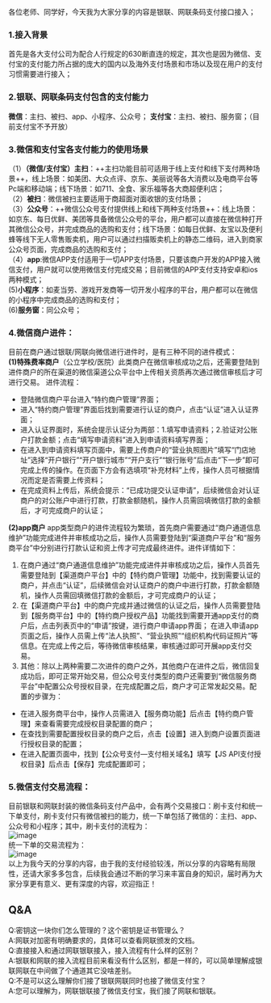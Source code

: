 各位老师、同学好，今天我为大家分享的内容是银联、网联条码支付接口接入； 

### 1.接入背景   
首先是各大支付公司为配合人行规定的630断直连的规定，其次也是因为微信、支付宝的支付能力所占据的庞大的国内以及海外支付场景和市场以及现在用户的支付习惯需要进行接入； 

### 2.银联、网联条码支付包含的支付能力  
**微信**：主扫、被扫、app、小程序、公众号；   **支付宝**：主扫、被扫、服务窗；（目前支付宝不予开放） 

### 3.微信和支付宝各支付能力的使用场景  
（1）**（微信/支付宝）主扫**：++主扫功能目前可适用于线上支付和线下支付两种场景++，线上场景：如美团、大众点评、京东、美丽说等各大消费以及电商平台等Pc端和移动端；线下场景：如711、全食、家乐福等各大商超便利店；  
（2）**被扫**：微信被扫主要适用于商超面对面收银的支付场景；  
（3）**公众号**：++微信公众号支付提供线上和线下两种支付场景++：线上场景：如京东、每日优鲜、美团等具备微信公众号的平台，用户都可以直接在微信种打开其微信公众号，并完成商品的选购和支付；线下场景：如每日优鲜、友宝以及便利蜂等线下无人零售贩卖机，用户可以通过扫描贩卖机上的静态二维码，进入到商家公众号页面，完成商品的选购和支付；  
（4）**app**:微信APP支付适用于一切APP支付场景，只要该商户开发的APP接入微信支付，用户就可以使用微信支付完成交易；目前微信的APP支付支持安卓和ios两种模式；  
(5)**小程序**：如麦当劳、游戏开发商等一切开发小程序的平台，用户都可以在微信的小程序中完成商品的选购和支付；  
(6)**服务窗**：同公众号；  

### 4.微信商户进件：  
目前在商户通过银联/网联向微信进行进件时，是有三种不同的进件模式：   
**(1)特殊费率商户**（公立学校/医院）此类商户在微信审核成功之后，还需要登陆到进件商户的所在渠道的微信渠道公众平台中上传相关资质再次通过微信审核后才可进行交易。 
进件流程： 
- 登陆微信商户平台进入“特约商户管理”界面；  
- 进入“特约商户管理”界面后找到需要进行认证的商户，点击“认证”进入认证界面；  
- 进入认证界面时，系统会提示认证分为两部：1.填写申请资料；2.验证对公账户打款金额；点击“填写申请资料”进入到申请资料填写界面；  
- 在进入到申请资料填写页面中，需要上传商户的“营业执照图片”填写“门店地址”选择“开户银行”“开户银行城市”“开户支行”“银行账号”后点击“下一步”即可完成上传的操作。在页面下方会有选填项“补充材料”上传，操作人员可根据情况而定是否需要上传资料；   
- 在完成资料上传后，系统会提示：“已成功提交认证申请”，后续微信会对认证商户的对公账户中进行打款，打款金额随机，操作人员需回填微信打款的金额后，才可完成商户的认证；  

**(2)app商户**   app类型商户的进件流程较为繁琐，首先商户需要通过“商户通道信息维护”功能完成进件并审核成功之后，操作人员需要登陆到“渠道商户平台”和“服务商平台”中分别进行打款认证和资上传才可完成最终进件。进件详情如下：  
1. 在商户通过“商户通道信息维护”功能完成进件并审核成功之后，操作人员首先需要登陆到【渠道商户平台】中的【特约商户管理】功能中，找到需要认证的商户，并点击“认证”，后续微信会对认证商户的商户中进行打款，打款金额随机，操作人员需回填微信打款的金额后，才可完成商户的认证； 
2. 在【渠道商户平台】中的商户完成并通过微信的认证之后，操作人员需要登陆到【服务商平台】中的【特约商户授权产品】功能找到需要开通app支付的商户后，点击列表页中的“申请”按键，进行商户申请app界面； 在进入申请app页面之后，操作人员需上传“法人执照”、“营业执照”“组织机构代码证照片”等信息。在完成上传之后，等待微信审核结果，审核通过即可开展app支付交易。 
3. 其他：除以上两种需要二次进件的商户之外，其他商户在进件之后，微信回复成功后，即可正常开始交易，但公众号支付类型的商户还需要到“微信服务商平台”中配置公众号授权目录，在完成配置之后，商户才可正常发起交易。配置的步骤为：    
- 在进入服务商平台中，操作人员需进入【服务商功能】后点击【特约商户管理】来查看需要完成授权目录配置的商户；   
- 在查找到需要配置授权目录的商户之后，点击【设置】进入到商户设置页面进行授权目录的配置；   
- 在进入配置页面中，找到【公众号支付—支付相关域名】填写【JS API支付授权目录】后点击【保存】完成配置即可；  

### 5.微信支付交易流程：  
目前银联和网联封装的微信条码支付产品中，会有两个交易接口：刷卡支付和统一下单支付，刷卡支付只有微信被扫的能力，统一下单包括了微信的：主扫、app、公众号和小程序；其中，刷卡支付的流程为：  
![image](http://static.cocolian.cn/img/20180813_183021.png)  
统一下单的交易流程为：  
![image](http://static.cocolian.cn/img/20180813_183022.png)  
以上为我今天的分享的内容，由于我的支付经验较浅，所以分享的内容略有局限性，还请大家多多包含，后续我会通过不断的学习来丰富自身的知识，届时再为大家分享更有意义、更有深度的内容，欢迎指正！

## Q&A

Q:密钥这一块你们怎么管理的？这个密钥是证书管理么？  
A:网联对加密有明确要求的，具体可以查看网联颁发的文档。  
Q:直接接入和通过网联银联接入，接入流程有什么样的区别？  
A:银联和网联的接入流程目前来看没有什么区别，都是一样的，可以简单理解成银联网联在中间做了个通道其它没啥差别。  
Q:不是可以这么理解你们接了银联网联同时也接了微信支付宝？  
A:您可以理解为，网联银联接了微信支付宝，我们接了网联和银联。  


